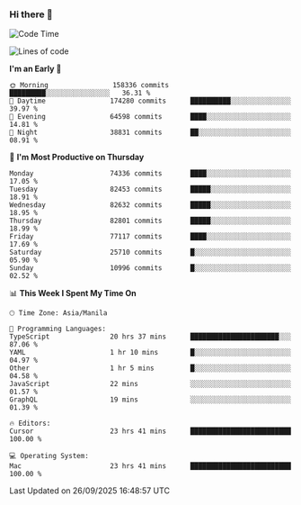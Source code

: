 ### Hi there 👋

<!--START_SECTION:waka-->
![Code Time](http://img.shields.io/badge/Code%20Time-6%2C302%20hrs%2053%20mins-blue)

![Lines of code](https://img.shields.io/badge/From%20Hello%20World%20I%27ve%20Written-146.6%20million%20lines%20of%20code-blue)

**I'm an Early 🐤** 

```text
🌞 Morning                158336 commits      █████████░░░░░░░░░░░░░░░░   36.31 % 
🌆 Daytime                174280 commits      ██████████░░░░░░░░░░░░░░░   39.97 % 
🌃 Evening                64598 commits       ████░░░░░░░░░░░░░░░░░░░░░   14.81 % 
🌙 Night                  38831 commits       ██░░░░░░░░░░░░░░░░░░░░░░░   08.91 % 
```
📅 **I'm Most Productive on Thursday** 

```text
Monday                   74336 commits       ████░░░░░░░░░░░░░░░░░░░░░   17.05 % 
Tuesday                  82453 commits       █████░░░░░░░░░░░░░░░░░░░░   18.91 % 
Wednesday                82632 commits       █████░░░░░░░░░░░░░░░░░░░░   18.95 % 
Thursday                 82801 commits       █████░░░░░░░░░░░░░░░░░░░░   18.99 % 
Friday                   77117 commits       ████░░░░░░░░░░░░░░░░░░░░░   17.69 % 
Saturday                 25710 commits       █░░░░░░░░░░░░░░░░░░░░░░░░   05.90 % 
Sunday                   10996 commits       █░░░░░░░░░░░░░░░░░░░░░░░░   02.52 % 
```


📊 **This Week I Spent My Time On** 

```text
🕑︎ Time Zone: Asia/Manila

💬 Programming Languages: 
TypeScript               20 hrs 37 mins      ██████████████████████░░░   87.06 % 
YAML                     1 hr 10 mins        █░░░░░░░░░░░░░░░░░░░░░░░░   04.97 % 
Other                    1 hr 5 mins         █░░░░░░░░░░░░░░░░░░░░░░░░   04.58 % 
JavaScript               22 mins             ░░░░░░░░░░░░░░░░░░░░░░░░░   01.57 % 
GraphQL                  19 mins             ░░░░░░░░░░░░░░░░░░░░░░░░░   01.39 % 

🔥 Editors: 
Cursor                   23 hrs 41 mins      █████████████████████████   100.00 % 

💻 Operating System: 
Mac                      23 hrs 41 mins      █████████████████████████   100.00 % 
```


 Last Updated on 26/09/2025 16:48:57 UTC
<!--END_SECTION:waka-->


<!--
**rad182/rad182** is a ✨ _special_ ✨ repository because its `README.md` (this file) appears on your GitHub profile.

Here are some ideas to get you started:

- 🔭 I’m currently working on ...
- 🌱 I’m currently learning ...
- 👯 I’m looking to collaborate on ...
- 🤔 I’m looking for help with ...
- 💬 Ask me about ...
- 📫 How to reach me: ...
- 😄 Pronouns: ...
- ⚡ Fun fact: ...
-->
